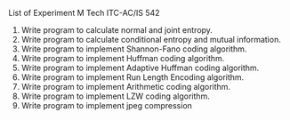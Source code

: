 List of Experiment
M Tech
ITC-AC/IS 542

1.	Write program to calculate normal and joint entropy.
2.	Write program to calculate conditional entropy and mutual information.
3.	Write program to implement Shannon-Fano coding algorithm.
4.	Write program to implement Huffman coding algorithm.
5.	Write program to implement Adaptive Huffman coding algorithm.
6.	Write program to implement Run Length Encoding algorithm.
7.	Write program to implement Arithmetic coding algorithm.
8.	Write program to implement LZW coding algorithm.
9.	Write program to implement jpeg compression
